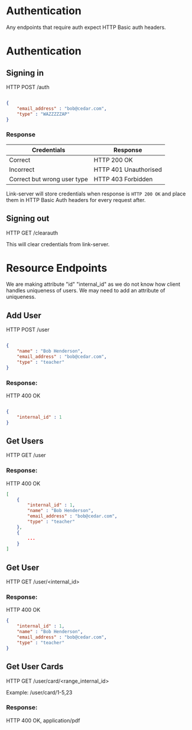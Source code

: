 # Authentication

Any endpoints that require auth expect HTTP Basic auth headers.

# Authentication

## Signing in

HTTP POST /auth

```JSON

{
    "email_address" : "bob@cedar.com",
    "type" : "WAZZZZZAP"
}
```

### Response

Credentials                     | Response
--------------------------------|----------------------
Correct                         | HTTP 200 OK
Incorrect                       | HTTP 401 Unauthorised
Correct but wrong user type     | HTTP 403 Forbidden

Link-server will store credentials when response is `HTTP 200 OK` and place them in HTTP Basic Auth headers for every request after.

## Signing out

HTTP GET /clearauth

This will clear credentials from link-server.

# Resource Endpoints

We are making attribute "id" "internal_id" as we do not know how client handles uniqueness of users. We may need to add an attribute of uniqueness.

## Add User

HTTP POST /user

```JSON

{
    "name" : "Bob Henderson",
    "email_address" : "bob@cedar.com",
    "type" : "teacher"
}
```

### Response:

HTTP 400 OK

```JSON

{
    "internal_id" : 1
}
```

## Get Users

HTTP GET /user

### Response:

HTTP 400 OK

```JSON
[
    {
        "internal_id" : 1,
        "name" : "Bob Henderson",
        "email_address" : "bob@cedar.com",
        "type" : "teacher"
    },
    { 
        ...
    }
]
```

## Get User

HTTP GET /user/<internal_id>

### Response:

HTTP 400 OK

```JSON
{
    "internal_id" : 1,
    "name" : "Bob Henderson",
    "email_address" : "bob@cedar.com",
    "type" : "teacher"
}
```



## Get User Cards

HTTP GET /user/card/<range_internal_id>

Example: /user/card/1-5,23

### Response:

HTTP 400 OK, application/pdf